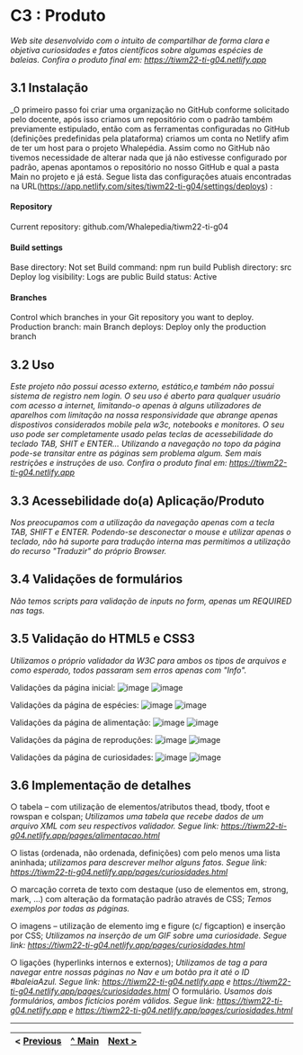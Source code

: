# C3 : Produto
_Web site desenvolvido com o intuito de compartilhar de forma clara e objetiva curiosidades e fatos científicos sobre algumas espécies de baleias.
Confira o produto final em:
 https://tiwm22-ti-g04.netlify.app_

## 3.1 Instalação
_O primeiro passo foi criar uma organização no GitHub conforme solicitado pelo docente, após isso criamos um repositório com o padrão também previamente estipulado, então com as ferramentas configuradas no GitHub (definições predefinidas pela plataforma) criamos um conta no Netlify afim de ter um host para o projeto Whalepédia. Assim como no GitHub não tivemos necessidade de alterar nada que já não estivesse configurado por padrão, apenas apontamos o repositório no nosso GitHub e qual a pasta Main no projeto e já está. 
Segue lista das configurações atuais encontradas na URL(https://app.netlify.com/sites/tiwm22-ti-g04/settings/deploys) :
#### Repository
Current repository: github.com/Whalepedia/tiwm22-ti-g04
#### Build settings
Base directory: Not set
Build command: npm run build
Publish directory: src
Deploy log visibility: Logs are public
Build status: Active
#### Branches
Control which branches in your Git repository you want to deploy.
Production branch: main
Branch deploys: Deploy only the production branch

## 3.2 Uso
_Este projeto não possui acesso externo, estático,e também não possui sistema de registro nem login. O seu uso é aberto para qualquer usuário com acesso a internet, limitando-o apenas à alguns utilizadores de aparelhos com limitação na nossa responsividade que abrange apenas dispostivos considerados mobile pela w3c, notebooks e monitores. O seu uso pode ser completamente usado pelas teclas de acessebilidade do teclado TAB, SHIT e ENTER... Utilizando a navegação no topo da página pode-se transitar entre as páginas sem problema algum. Sem mais restrições e instruções de uso.
Confira o produto final em:
 https://tiwm22-ti-g04.netlify.app_

## 3.3 Acessebilidade do(a) Aplicação/Produto 
_Nos preocupamos com a utilização da navegação apenas com a tecla TAB, SHIFT e ENTER. Podendo-se desconectar o mouse e utilizar apenas o teclado, não há suporte para tradução interna mas permitimos a utilização do recurso "Traduzir" do próprio Browser._

## 3.4 Validações de formulários

_Não temos scripts para validação de inputs no form, apenas um REQUIRED nas tags._


## 3.5 Validação do HTML5 e CSS3 

_Utilizamos o próprio validador da W3C para ambos os tipos de arquivos e como esperado, todos passaram sem erros apenas com "Info"._

Validações da página inicial:
![image](https://user-images.githubusercontent.com/95709036/212465137-4bafbb57-c5e2-4400-8392-0eb55048c7e7.png)
![image](https://user-images.githubusercontent.com/95709036/212465146-3b617bf3-1ada-4417-b503-1b41d3fc6cab.png)

Validações da página de espécies:
![image](https://user-images.githubusercontent.com/95709036/212465161-8c120fa2-aa57-4c3f-a1e9-2ca9fd2df71f.png)
![image](https://user-images.githubusercontent.com/95709036/212465165-ce0568bc-cc21-47e8-9e3a-f98f00e55180.png)

Validações da página de alimentação:
![image](https://user-images.githubusercontent.com/95709036/212465185-fd7463a3-19cd-4330-8d43-1429e456610a.png)
![image](https://user-images.githubusercontent.com/95709036/212465197-9ffc3e69-50d4-4670-8f7b-b6cb27cf3bb3.png)

Validações da página de reproduções:
![image](https://user-images.githubusercontent.com/95709036/212465213-2cf8c341-bd34-40dc-9035-e2b3c15efacc.png)
![image](https://user-images.githubusercontent.com/95709036/212465217-b98f946a-5f52-4c3a-b4e5-f48eec94bbaa.png)

Validações da página de curiosidades:
![image](https://user-images.githubusercontent.com/95709036/212465237-9af99172-bbf8-49da-8f13-230e09ba719c.png)
![image](https://user-images.githubusercontent.com/95709036/212465244-fe7edff4-4a94-4ea6-a256-e14ac244be7d.png)


## 3.6 Implementação de detalhes
○ tabela – com utilização de elementos/atributos thead, tbody, tfoot e rowspan e colspan;
    _Utilizamos uma tabela que recebe dados de um arquivo XML com seu respectivos validador.
    Segue link: https://tiwm22-ti-g04.netlify.app/pages/alimentacao.html_
    
○ listas (ordenada, não ordenada, definições) com pelo menos uma lista aninhada;
 _utilizamos para descrever melhor alguns fatos. Segue link: https://tiwm22-ti-g04.netlify.app/pages/curiosidades.html_
 
○ marcação correta de texto com destaque (uso de elementos em, strong, mark, …) com 
alteração da formatação padrão através de CSS;
_Temos exemplos por todas as páginas._

○ imagens – utilização de elemento img e figure (c/ figcaption) e inserção por CSS;
 _Utilizamos na  inserção de um GIF sobre uma curiosidade. Segue link: https://tiwm22-ti-g04.netlify.app/pages/curiosidades.html_
 
○ ligações (hyperlinks internos e externos);
 _Utilizamos de tag a para navegar entre nossas páginas no Nav e um botão pra it até o ID #baleiaAzul. Segue link:
 https://tiwm22-ti-g04.netlify.app e https://tiwm22-ti-g04.netlify.app/pages/curiosidades.html_
○ formulário.
_Usamos dois formulários, ambos fictícios porém válidos.
Segue link:
 https://tiwm22-ti-g04.netlify.app e https://tiwm22-ti-g04.netlify.app/pages/curiosidades.html_
 
 
 
---

< [Previous](Apresentação_do_projeto.md) | [^ Main](../README.md) | [Next >](Produto.md)
:--- | :---: | ---: 
